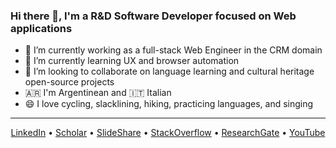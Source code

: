 ### Hi there 👋, I'm a R&D Software Developer focused on Web applications

- 🏴󠁧󠁢󠁳󠁣󠁴󠁿 I’m currently working as a full-stack Web Engineer in the CRM domain
- 🌱 I’m currently learning UX and browser automation
- 🤲 I’m looking to collaborate on language learning and cultural heritage open-source projects
- 🇦🇷 I'm Argentinean and 🇮🇹 Italian
- 😄 I love cycling, slacklining, hiking, practicing languages, and singing

---
<p align="center">
  <a href="https://www.linkedin.com/in/gbosetti/">LinkedIn</a> • 
  <a href="https://scholar.google.com/citations?user=YrDNhAwAAAAJ&hl=en_">Scholar</a> • 
  <a href="https://www.slideshare.net/gabybosetti">SlideShare</a> • 
  <a href="https://stackoverflow.com/users/1401235/gal007">StackOverflow</a> • 
  <a href="https://www.researchgate.net/profile/Gabriela-Bosetti">ResearchGate</a> • 
  <a href="https://www.youtube.com/user/gabybosetti/featured">YouTube</a>
</p>
